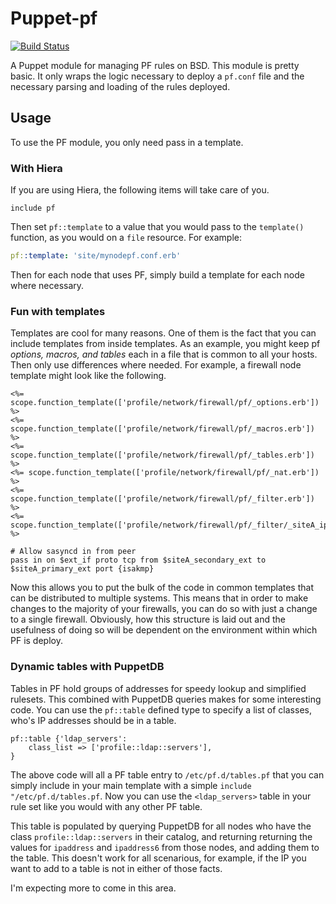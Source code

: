 # Puppet-pf

[![Build Status](https://travis-ci.org/xaque208/puppet-pf.svg?branch=master)](https://travis-ci.org/xaque208/puppet-pf)

A Puppet module for managing PF rules on BSD.  This module is pretty basic.
It only wraps the logic necessary to deploy a `pf.conf` file and the necessary
parsing and loading of the rules deployed.

## Usage

To use the PF module, you only need pass in a template.

### With Hiera

If you are using Hiera, the following items will take care of you.

``` Puppet
include pf
```

Then set `pf::template` to a value that you would pass to the `template()`
function, as you would on a `file` resource.  For example:

``` Yaml
pf::template: 'site/mynodepf.conf.erb'
```

Then for each node that uses PF, simply build a template for each node where
necessary.

### Fun with templates

Templates are cool for many reasons.  One of them is the fact that you can
include templates from inside templates.  As an example, you might keep pf
*options, macros, and tables* each in a file that is common to all your hosts.
Then only use differences where needed.  For example, a firewall node template
might look like the following.

``` ERB
<%= scope.function_template(['profile/network/firewall/pf/_options.erb']) %>
<%= scope.function_template(['profile/network/firewall/pf/_macros.erb']) %>
<%= scope.function_template(['profile/network/firewall/pf/_tables.erb']) %>
<%= scope.function_template(['profile/network/firewall/pf/_nat.erb']) %>
<%= scope.function_template(['profile/network/firewall/pf/_filter.erb']) %>
<%= scope.function_template(['profile/network/firewall/pf/_filter/_siteA_ipsec.erb']) %>

# Allow sasyncd in from peer
pass in on $ext_if proto tcp from $siteA_secondary_ext to $siteA_primary_ext port {isakmp}
```

Now this allows you to put the bulk of the code in common templates that can be
distributed to multiple systems.  This means that in order to make changes to
the majority of your firewalls, you can do so with just a change to a single
firewall.  Obviously, how this structure is laid out and the usefulness of
doing so will be dependent on the environment within which PF is deploy.

### Dynamic tables with PuppetDB

Tables in PF hold groups of addresses for speedy lookup and simplified rulesets.  This combined with PuppetDB queries
 makes for some interesting code.  You can use the `pf::table` defined type to specify a list of classes, who's IP 
 addresses should be in a table.
 
```Puppet
pf::table {'ldap_servers':
    class_list => ['profile::ldap::servers'],
}
```

The above code will all a PF table entry to `/etc/pf.d/tables.pf` that you can simply include in your main 
template with a simple `include "/etc/pf.d/tables.pf`.  Now you can use the `<ldap_servers>` table in your rule set 
like you would with any other PF table.

This table is populated by querying PuppetDB for all nodes who have the class `profile::ldap::servers` in their 
catalog, and returning returning the values for `ipaddress` and `ipaddress6` from those nodes, and adding them to the
table.  This doesn't work for all scenarious, for example, if the IP you want to add to a table is not in either of 
those facts.
 
I'm expecting more to come in this area.
 

